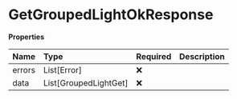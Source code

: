 # GetGroupedLightOkResponse

**Properties**

| Name   | Type                  | Required | Description |
| :----- | :-------------------- | :------- | :---------- |
| errors | List[Error]           | ❌       |             |
| data   | List[GroupedLightGet] | ❌       |             |

<!-- This file was generated by liblab | https://liblab.com/ -->
